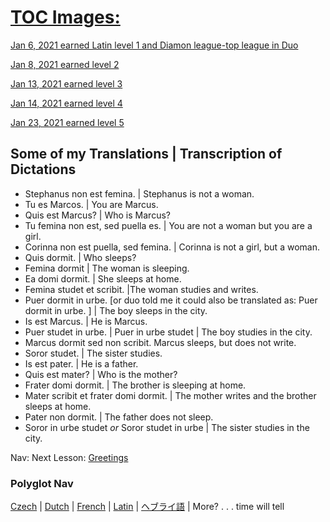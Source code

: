 # [TOC Images:](https://github.com/EO4wellness/T-I-L/tree/main/polyglot/Latin/Images)


[Jan 6, 2021 earned Latin level 1 and Diamon league-top league in Duo](#)


[Jan 8, 2021 earned level 2](#)


[Jan 13, 2021 earned level 3](#)


[Jan 14, 2021 earned level 4](#)

[Jan 23, 2021 earned level 5](#)


## Some of my Translations | Transcription of Dictations 
* Stephanus non est femina. | Stephanus is not a woman. 
* Tu es Marcos. | You are Marcus. 
* Quis est Marcus?  | Who is Marcus? 
* Tu femina non est, sed puella es. | You are not a woman but you are a girl. 
* Corinna non est puella, sed femina. | Corinna is not a girl, but a woman. 
* Quis dormit. | Who sleeps?
* Femina dormit | The woman is sleeping. 
* Ea domi dormit. | She sleeps at home. 
* Femina studet et scribit. |The woman studies and writes. 
* Puer dormit in urbe. [or duo told me it could also be translated as: Puer dormit in urbe. ] | The boy sleeps in the city. 
* Is est Marcus. | He is Marcus. 
* Puer studet in urbe. | Puer in urbe studet | The boy studies in the city. 
* Marcus dormit sed non scribit. Marcus sleeps, but does not write. 
* Soror studet. | The sister studies.
* Is est pater. | He is a father. 
* Quis est mater? | Who is the mother? 
* Frater domi dormit. | The brother is sleeping at home. 
* Mater scribit et frater domi dormit. | The mother writes and the brother sleeps at home. 
* Pater non dormit. | The father does not sleep. 
* Soror in urbe studet _or_ Soror studet in urbe | The sister studies in the city. 

Nav: Next Lesson: [Greetings](https://github.com/EO4wellness/T-I-L/blob/main/polyglot/la-otra/Latin/Greetings.md)


### Polyglot Nav
[Czech](https://github.com/EO4wellness/T-I-L/tree/main/polyglot/la-otra/Czech) |  [Dutch](https://github.com/EO4wellness/T-I-L/tree/main/polyglot/la-otra/Dutch) |  [French](https://github.com/EO4wellness/T-I-L/tree/main/polyglot/la-otra/French) |  [Latin](https://github.com/EO4wellness/T-I-L/tree/main/polyglot/la-otra/Latin) |  [ヘブライ語](https://github.com/EO4wellness/T-I-L/tree/main/polyglot/la-otra/%E3%83%98%E3%83%96%E3%83%A9%E3%82%A4%E8%AA%9E) |  More? . . . time will tell  
